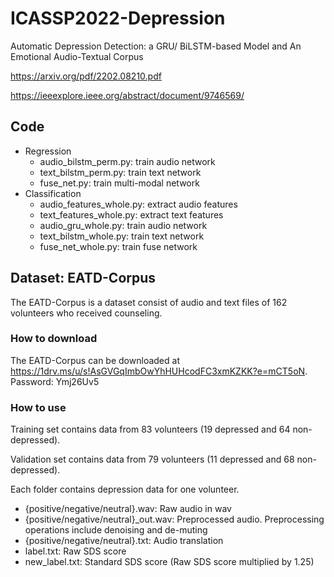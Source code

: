# ICASSP2022-Depression
Automatic Depression Detection: a GRU/ BiLSTM-based Model and An Emotional Audio-Textual Corpus

https://arxiv.org/pdf/2202.08210.pdf

https://ieeexplore.ieee.org/abstract/document/9746569/

## Code

- Regression
  - audio_bilstm_perm.py: train audio network 
  - text_bilstm_perm.py: train text network 
  - fuse_net.py: train multi-modal network
- Classification
  - audio_features_whole.py: extract audio features
  - text_features_whole.py: extract text features
  - audio_gru_whole.py: train audio network 
  - text_bilstm_whole.py: train text network
  - fuse_net_whole.py: train fuse network


## Dataset: EATD-Corpus

The EATD-Corpus is a dataset consist of audio and text files of 162 volunteers who received counseling.

### How to download
The EATD-Corpus can be downloaded at https://1drv.ms/u/s!AsGVGqImbOwYhHUHcodFC3xmKZKK?e=mCT5oN. Password: Ymj26Uv5

### How to use

Training set contains data from 83 volunteers (19 depressed and 64 non-depressed).

Validation set contains data from 79 volunteers (11 depressed and 68 non-depressed).

Each folder contains depression data for one volunteer.

- {positive/negative/neutral}.wav: Raw audio in wav
- {positive/negative/neutral}_out.wav: Preprocessed audio. Preprocessing operations include denoising and de-muting
- {positive/negative/neutral}.txt: Audio translation
- label.txt: Raw SDS score
- new_label.txt: Standard SDS score (Raw SDS score multiplied by 1.25)
